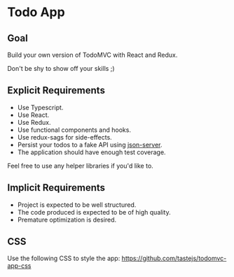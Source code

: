 # Todo App

## Goal

Build your own version of TodoMVC with React and Redux.

Don't be shy to show off your skills ;)

## Explicit Requirements

- Use Typescript.
- Use React.
- Use Redux.
- Use functional components and hooks.
- Use redux-sags for side-effects.
- Persist your todos to a fake API using [json-server](https://github.com/typicode/json-server).
- The application should have enough test coverage.

Feel free to use any helper libraries if you'd like to.

## Implicit Requirements
- Project is expected to be well structured.
- The code produced is expected to be of high quality.
- Premature optimization is desired. 

## CSS

Use the following CSS to style the app: https://github.com/tastejs/todomvc-app-css
